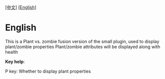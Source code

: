 [[中文]](https://github.com/SalmonCN-RH/BetterShow/blob/main/README.md#%E4%B8%AD%E6%96%87)   [[English]](https://github.com/SalmonCN-RH/BetterShow/blob/main/README_ENG.md#english)
# English
This is a Plant vs. zombie fusion version of the small plugin, used to display plant/zombie properties
Plant/zombie attributes will be displayed along with health

**Key help**:

P key: Whether to display plant properties
